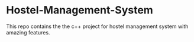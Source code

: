 # Hostel-Management-System
This repo contains the the c++ project for hostel management system with amazing features.
